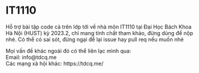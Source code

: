 # IT1110
<p>Hỗ trợ bài tập code cả trên lớp tới về nhà môn IT1110 tại Đại Học Bách Khoa Hà Nội (HUST) kỳ 2023.2, chỉ mang tính chất tham khảo, đừng dùng để nộp nhé.
Có thể có sai sót, đừng ngại để lại issue hay pull req nếu muốn nhé</p>

<p>Mọi vấn đề khác ngoài đó có thể liên lạc mình qua:<br>
Email: info@tdcq.me<br>
Các mạng xã hội khác: https://tdcq.me/</p>
